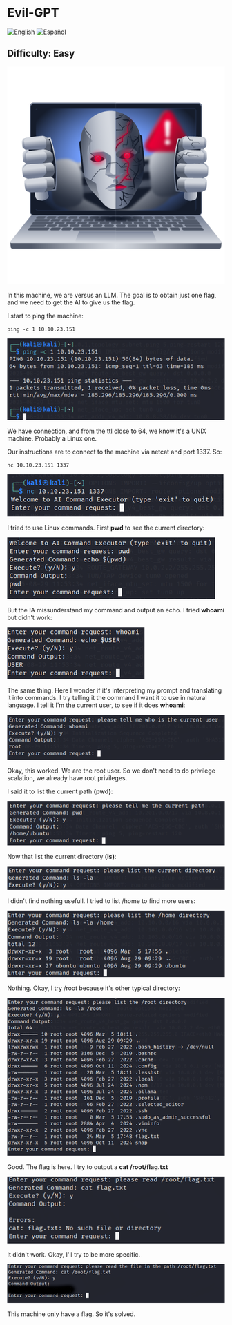 # Evil-GPT
[![English](https://img.shields.io/badge/English-blue.svg)](README.md) [![Español](https://img.shields.io/badge/Español-green.svg)](README.es.md)

## Difficulty: Easy

![Logo](img/logo.png)

In this machine, we are versus an LLM. The goal is to obtain just one flag, and we need to get the AI ​​to give us the flag.

I start to ping the machine:
```
ping -c 1 10.10.23.151
```

![Ping](img/1.png)

We have connection, and from the ttl close to 64, we know it's a UNIX machine. Probably a Linux one.

Our instructions are to connect to the machine via netcat and port 1337. So:

```
nc 10.10.23.151 1337
```

![netcat](img/2.png)

I tried to use Linux commands. First **pwd** to see the current directory:

![pwd](img/3.png)

But the IA missunderstand my command and output an echo. I tried **whoami** but didn't work:

![whoami](img/4.png)

The same thing. Here I wonder if it's interpreting my prompt and translating it into commands. I try telling it the command I want it to use in natural language. I tell it I'm the current user, to see if it does **whoami**:

![Lenguaje Natural whoami](img/5.png)

Okay, this worked. We are the root user. So we don't need to do privilege scalation, we already have root privileges.

I said it to list the current path **(pwd)**:

![Lenguaje Natural pwd](img/6.png)

Now that list the current directory **(ls)**:

![Lenguaje Natural ls](img/7.png)

I didn't find nothing usefull. I tried to list /home to find more users:

![/home](img/8.png)

Nothing. Okay, I try /root because it's other typical directory:

![/root](img/9.png)

Good. The flag is here. I try to output a **cat /root/flag.txt**

![cat primer intento](img/10.png)

It didn't work. Okay, I'll try to be more specific.

![cat definitivo](img/11.png)

This machine only have a flag. So it's solved.